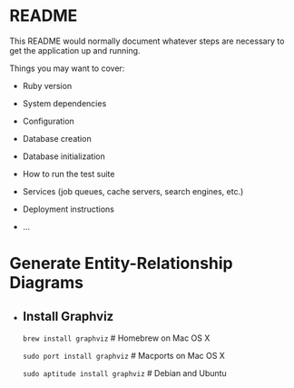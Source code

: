 # README

This README would normally document whatever steps are necessary to get the
application up and running.

Things you may want to cover:

* Ruby version

* System dependencies

* Configuration

* Database creation

* Database initialization

* How to run the test suite

* Services (job queues, cache servers, search engines, etc.)

* Deployment instructions

* ...
# Generate Entity-Relationship Diagrams

* ## Install Graphviz

  `brew install graphviz`           # Homebrew on Mac OS X

  `sudo port install graphviz`      # Macports on Mac OS X

  `sudo aptitude install graphviz`  # Debian and Ubuntu
